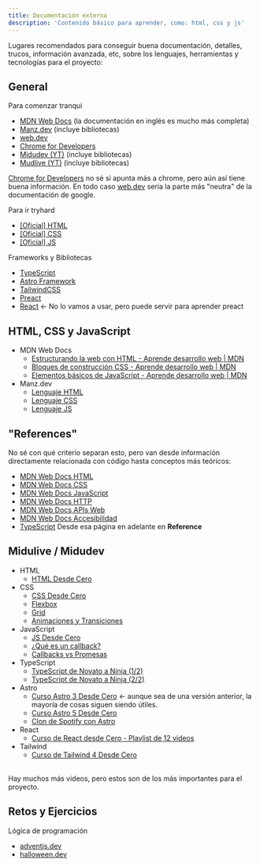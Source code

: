 ```yaml
---
title: Documentación externa
description: 'Contenido básico para aprender, como: html, css y js'
---
```


Lugares recomendados para conseguir buena documentación, detalles, trucos, información avanzada, etc, sobre los lenguajes, herramientas y tecnologías para el proyecto:

## General
Para comenzar tranqui
- [MDN Web Docs](https://www.youtube.com) (la documentación en inglés es mucho más completa)
- [Manz.dev](https://manz.dev/) (incluye bibliotecas)
- [web.dev](https://web.dev/)
- [Chrome for Developers](https://developer.chrome.com/docs)
- [Midudev (YT)](https://www.youtube.com/@midudev) (incluye bibliotecas)
- [Mudlive (YT)](https://www.youtube.com/@midulive) (incluye bibliotecas)

[Chrome for Developers](https://developer.chrome.com/docs) no sé si apunta más a chrome, pero aún así tiene buena información.
En todo caso [web.dev](https://web.dev/) sería la parte más "neutra" de la documentación de google.

Para ir tryhard
- [[Oficial] HTML](https://html.spec.whatwg.org/)
- [[Oficial] CSS](https://www.w3.org/Style/CSS/Overview.en.html)
- [[Oficial] JS](https://tc39.es/ecma262/)

Frameworks y Bibliotecas
- [TypeScript](https://www.typescriptlang.org/docs/)
- [Astro Framework](https://docs.astro.build/en/getting-started/)
- [TailwindCSS](https://tailwindcss.com/docs/styling-with-utility-classes)
- [Preact](https://preactjs.com/guide/v10/getting-started)
- [React](https://react.dev/learn) <- No lo vamos a usar, pero puede servir para aprender preact

## HTML, CSS y JavaScript
- MDN Web Docs
  - [Estructurando la web con HTML - Aprende desarrollo web | MDN](https://developer.mozilla.org/es/docs/Learn_web_development/Core/Structuring_content)
  - [Bloques de construcción CSS - Aprende desarrollo web | MDN](https://developer.mozilla.org/es/docs/Learn_web_development/Core/Styling_basics)
  - [Elementos básicos de JavaScript - Aprende desarrollo web | MDN](https://developer.mozilla.org/es/docs/Learn_web_development/Core/Scripting)
- Manz.dev
  - [Lenguaje HTML](https://lenguajehtml.com/html/)
  - [Lenguaje CSS](https://lenguajecss.com/css/)
  - [Lenguaje JS](https://lenguajejs.com/javascript/)

## "References"
No sé con qué criterio separan esto, pero van desde información directamente relacionada con código hasta conceptos más teóricos:
- [MDN Web Docs HTML](https://developer.mozilla.org/en-US/docs/Web/HTML)
- [MDN Web Docs CSS](https://developer.mozilla.org/en-US/docs/Web/CSS)
- [MDN Web Docs JavaScript](https://developer.mozilla.org/en-US/docs/Web/JavaScript)
- [MDN Web Docs HTTP](https://developer.mozilla.org/en-US/docs/Web/HTTP)
- [MDN Web Docs APIs Web](https://developer.mozilla.org/en-US/docs/Web/API)
- [MDN Web Docs Accesibilidad](https://developer.mozilla.org/en-US/docs/Web/Accessibility)
- [TypeScript](https://www.typescriptlang.org/docs/handbook/utility-types.html) Desde esa página en adelante en **Reference**

## Midulive / Midudev
- HTML
  - [HTML Desde Cero](https://www.youtube.com/watch?v=3nYLTiY5skU)
- CSS
  - [CSS Desde Cero](https://www.youtube.com/watch?v=hrxjBqZWsb0)
  - [Flexbox](https://www.youtube.com/watch?v=PSwlAuRbv_A)
  - [Grid](https://www.youtube.com/watch?v=iTjkiI8QQsM)
  - [Animaciones y Transiciones](https://www.youtube.com/watch?v=RwjgfNX41TE)
  <!-- - ["Novedades" de CSS](https://www.youtube.com/watch?v=4Ke32mrb2qo): -->
  <!-- - [Animar display: none](https://www.youtube.com/watch?v=WDcbnOP-MIo) -->
- JavaScript
  - [JS Desde Cero](https://www.youtube.com/watch?v=Z34BF9PCfYg)
  - [¿Qué es un callback?](https://www.youtube.com/watch?v=kjCH7vvISsE)
  - [Callbacks vs Promesas](https://www.youtube.com/watch?v=frm0CHyeSbE)
  <!-- - [¿Qué es this?](https://www.youtube.com/watch?v=byirHCoSPFY) -->
- TypeScript
  - [TypeScript de Novato a Ninja (1/2)](https://www.youtube.com/watch?v=fUgxxhI_bvc)
  - [TypeScript de Novato a Ninja (2/2)](https://www.youtube.com/watch?v=L1ZSk-vPVKI)
  <!-- - [Alternativa nueva a "paths" de TS para imports](https://www.youtube.com/watch?v=6lzBJ0vP6ZQ) -->
- Astro
  - [Curso Astro 3 Desde Cero](https://www.youtube.com/watch?v=RB5tR_nqUEw) <- aunque sea de una versión anterior, la mayoría de cosas siguen siendo útiles.
  - [Curso Astro 5 Desde Cero](https://www.youtube.com/watch?v=WHqZAXHZN_w)
  - [Clon de Spotify con Astro](https://www.youtube.com/watch?v=WRc8lz-bp78)
- React
  - [Curso de React desde Cero - Playlist de 12 videos](https://www.youtube.com/watch?v=7iobxzd_2wY&list=PLUofhDIg_38q4D0xNWp7FEHOTcZhjWJ29)
- Tailwind
  - [Curso de Tailwind 4 Desde Cero](https://www.youtube.com/watch?v=R5EXap3vNDA)

<br>
Hay muchos más videos, pero estos son de los más importantes para el proyecto.

## Retos y Ejercicios
Lógica de programación
- [adventjs.dev](https://adventjs.dev/es)
- [halloween.dev](https://www.halloween.dev/es)